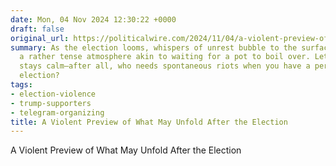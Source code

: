 ```yaml
---
date: Mon, 04 Nov 2024 12:30:22 +0000
draft: false
original_url: https://politicalwire.com/2024/11/04/a-violent-preview-of-what-may-unfold-after-the-election/
summary: As the election looms, whispers of unrest bubble to the surface, revealing
  a rather tense atmosphere akin to waiting for a pot to boil over. Let's hope it
  stays calm—after all, who needs spontaneous riots when you have a perfectly good
  election?
tags:
- election-violence
- trump-supporters
- telegram-organizing
title: A Violent Preview of What May Unfold After the Election
---
```


A Violent Preview of What May Unfold After the Election
